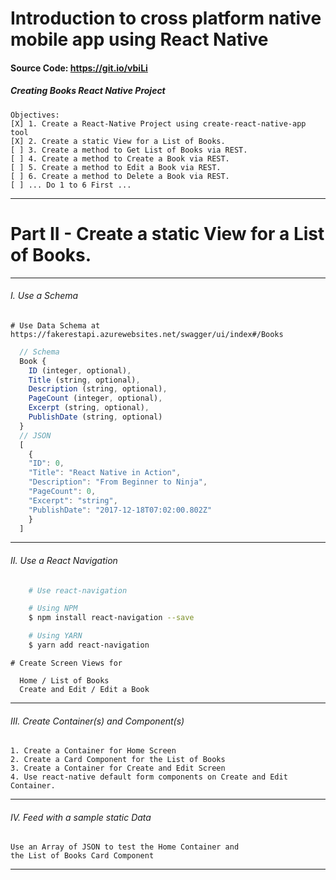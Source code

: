 Introduction to cross platform native mobile app using React Native
===

#### Source Code: https://git.io/vbiLi

##### Creating Books React Native Project

    Objectives:
    [X] 1. Create a React-Native Project using create-react-native-app tool
    [X] 2. Create a static View for a List of Books.
    [ ] 3. Create a method to Get List of Books via REST.
    [ ] 4. Create a method to Create a Book via REST.
    [ ] 5. Create a method to Edit a Book via REST.
    [ ] 6. Create a method to Delete a Book via REST.
    [ ] ... Do 1 to 6 First ...

---

Part II - Create a static View for a List of Books.
===
---

###### I. Use a Schema
    # Use Data Schema at
    https://fakerestapi.azurewebsites.net/swagger/ui/index#/Books
```javascript
  // Schema
  Book {
    ID (integer, optional),
    Title (string, optional),
    Description (string, optional),
    PageCount (integer, optional),
    Excerpt (string, optional),
    PublishDate (string, optional)
  }
  // JSON
  [
    {
    "ID": 0,
    "Title": "React Native in Action",
    "Description": "From Beginner to Ninja",
    "PageCount": 0,
    "Excerpt": "string",
    "PublishDate": "2017-12-18T07:02:00.802Z"
    }
  ]
```
---

###### II. Use a React Navigation
```bash
    # Use react-navigation

    # Using NPM
    $ npm install react-navigation --save

    # Using YARN
    $ yarn add react-navigation
```

    # Create Screen Views for

      Home / List of Books
      Create and Edit / Edit a Book

---

###### III. Create Container(s) and Component(s)

    1. Create a Container for Home Screen
    2. Create a Card Component for the List of Books
    3. Create a Container for Create and Edit Screen
    4. Use react-native default form components on Create and Edit Container.

---

###### IV. Feed with a sample static Data
    Use an Array of JSON to test the Home Container and
    the List of Books Card Component

---
